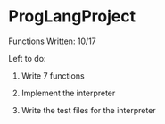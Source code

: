 # ProgLangProject
Functions Written:
    10/17

Left to do:

1)  Write 7 functions  

2)  Implement the interpreter

3)  Write the test files for the interpreter

